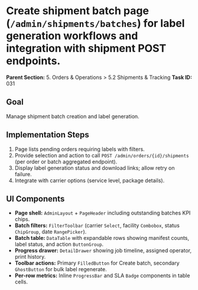 # Create shipment batch page (`/admin/shipments/batches`) for label generation workflows and integration with shipment POST endpoints.

**Parent Section:** 5. Orders & Operations > 5.2 Shipments & Tracking
**Task ID:** 031

## Goal
Manage shipment batch creation and label generation.

## Implementation Steps
1. Page lists pending orders requiring labels with filters.
2. Provide selection and action to call `POST /admin/orders/{id}/shipments` (per order or batch aggregated endpoint).
3. Display label generation status and download links; allow retry on failure.
4. Integrate with carrier options (service level, package details).

## UI Components
- **Page shell:** `AdminLayout` + `PageHeader` including outstanding batches KPI chips.
- **Batch filters:** `FilterToolbar` (carrier `Select`, facility `Combobox`, status `ChipGroup`, date `RangePicker`).
- **Batch table:** `DataTable` with expandable rows showing manifest counts, label status, and action `ButtonGroup`.
- **Progress drawer:** `DetailDrawer` showing job timeline, assigned operator, print history.
- **Toolbar actions:** Primary `FilledButton` for Create batch, secondary `GhostButton` for bulk label regenerate.
- **Per-row metrics:** Inline `ProgressBar` and SLA `Badge` components in table cells.
